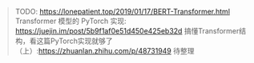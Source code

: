 >TODO: 
https://lonepatient.top/2019/01/17/BERT-Transformer.html
Transformer 模型的 PyTorch 实现: https://juejin.im/post/5b9f1af0e51d450e425eb32d
搞懂Transformer结构，看这篇PyTorch实现就够了（上）:https://zhuanlan.zhihu.com/p/48731949
> 待整理

